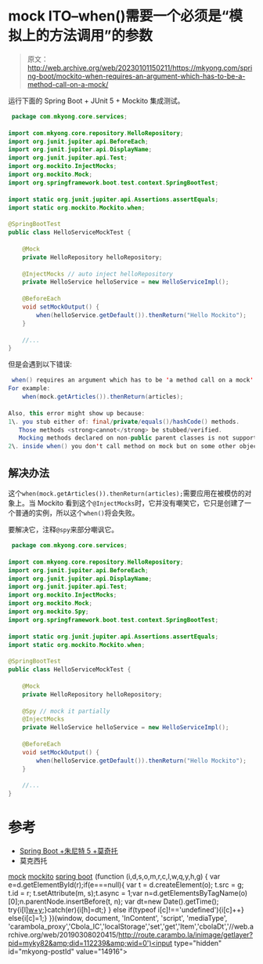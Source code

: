 # mock ITO–when()需要一个必须是“模拟上的方法调用”的参数

> 原文：<http://web.archive.org/web/20230101150211/https://mkyong.com/spring-boot/mockito-when-requires-an-argument-which-has-to-be-a-method-call-on-a-mock/>

运行下面的 Spring Boot + JUnit 5 + Mockito 集成测试。

```java
 package com.mkyong.core.services;

import com.mkyong.core.repository.HelloRepository;
import org.junit.jupiter.api.BeforeEach;
import org.junit.jupiter.api.DisplayName;
import org.junit.jupiter.api.Test;
import org.mockito.InjectMocks;
import org.mockito.Mock;
import org.springframework.boot.test.context.SpringBootTest;

import static org.junit.jupiter.api.Assertions.assertEquals;
import static org.mockito.Mockito.when;

@SpringBootTest
public class HelloServiceMockTest {

    @Mock
    private HelloRepository helloRepository;

    @InjectMocks // auto inject helloRepository
    private HelloService helloService = new HelloServiceImpl();

    @BeforeEach
    void setMockOutput() {
        when(helloService.getDefault()).thenReturn("Hello Mockito");
    }

	//...
} 
```

但是会遇到以下错误:

```java
 when() requires an argument which has to be 'a method call on a mock'.
For example:
    when(mock.getArticles()).thenReturn(articles);

Also, this error might show up because:
1\. you stub either of: final/private/equals()/hashCode() methods.
   Those methods <strong>cannot</strong> be stubbed/verified.
   Mocking methods declared on non-public parent classes is not supported.
2\. inside when() you don't call method on mock but on some other object. 
```

## 解决办法

这个`when(mock.getArticles()).thenReturn(articles);`需要应用在被模仿的对象上。当 Mockito 看到这个`@InjectMocks`时，它并没有嘲笑它，它只是创建了一个普通的实例，所以这个`when()`将会失败。

要解决它，注释`@spy`来部分嘲讽它。

```java
 package com.mkyong.core.services;

import com.mkyong.core.repository.HelloRepository;
import org.junit.jupiter.api.BeforeEach;
import org.junit.jupiter.api.DisplayName;
import org.junit.jupiter.api.Test;
import org.mockito.InjectMocks;
import org.mockito.Mock;
import org.mockito.Spy;
import org.springframework.boot.test.context.SpringBootTest;

import static org.junit.jupiter.api.Assertions.assertEquals;
import static org.mockito.Mockito.when;

@SpringBootTest
public class HelloServiceMockTest {

    @Mock
    private HelloRepository helloRepository;

    @Spy // mock it partially
    @InjectMocks
    private HelloService helloService = new HelloServiceImpl();

    @BeforeEach
    void setMockOutput() {
        when(helloService.getDefault()).thenReturn("Hello Mockito");
    }

	//...
} 
```

# 参考

*   [Spring Boot +朱尼特 5 +莫奇托](http://web.archive.org/web/20190308020415/https://www.mkyong.com/spring-boot/spring-boot-junit-5-mockito/)
*   莫克西托

[mock](http://web.archive.org/web/20190308020415/http://www.mkyong.com/tag/mock/) [mockito](http://web.archive.org/web/20190308020415/http://www.mkyong.com/tag/mockito/) [spring boot](http://web.archive.org/web/20190308020415/http://www.mkyong.com/tag/spring-boot/)![](img/c6de9842631264e61e9422f8af18f623.png) (function (i,d,s,o,m,r,c,l,w,q,y,h,g) { var e=d.getElementById(r);if(e===null){ var t = d.createElement(o); t.src = g; t.id = r; t.setAttribute(m, s);t.async = 1;var n=d.getElementsByTagName(o)[0];n.parentNode.insertBefore(t, n); var dt=new Date().getTime(); try{i[l][w+y](h,i[l][q+y](h)+'&amp;'+dt);}catch(er){i[h]=dt;} } else if(typeof i[c]!=='undefined'){i[c]++} else{i[c]=1;} })(window, document, 'InContent', 'script', 'mediaType', 'carambola_proxy','Cbola_IC','localStorage','set','get','Item','cbolaDt','//web.archive.org/web/20190308020415/http://route.carambo.la/inimage/getlayer?pid=myky82&amp;did=112239&amp;wid=0')<input type="hidden" id="mkyong-postId" value="14916">







